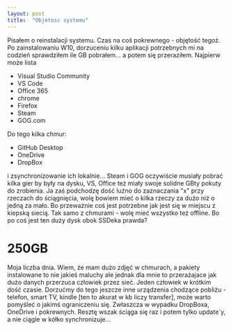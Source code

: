 ```yaml
---
layout: post
title:  "Objetosc systemu"
---
```

Pisałem o reinstalacji systemu. Czas na coś pokrewnego - objętość tegoż.
Po zainstalowaniu W10, dorzuceniu kilku aplikacji potrzebnych mi na codzień sprawdziłem ile GB pobrałem... a potem się przeraziłem. Najpierw może lista

* Visual Studio Community
* VS Code
* Office 365
* chrome
* Firefox
* Steam
* GOG.com

Do tego kilka chmur:

* GitHub Desktop
* OneDrive
* DropBox

i zsynchronizowanie ich lokalnie...
Steam i GOG oczywiście musiały pobrać kilka gier by były na dysku, VS, Office też miały swoje solidne GBty pokuty do zrobienia. Ja zaś podchodzę dość luźno do zaznaczania "x" przy rzeczach do ściągnięcia, wolę bowiem mieć o kilka rzeczy za dużo niż o jedną za mało. Bo przeważnie coś jest potrzebne jak jest się w miejscu z kiepską siecią. Tak samo z chmurami - wolę mieć wszystko też offline. Bo po coś jest ten duży dysk obok SSDeka prawda?

# 250GB

Moja liczba dnia. Wiem, że mam dużo zdjęć w chmurach, a pakiety instalowane to nie jakieś maluchy ale jednak dla mnie to przerażajace jak dużo danych przerzuca człowiek przez sieć. Jeden człowiek w krótkim dość czasie. Dorzućmy do tego jeszcze inne urządzenia chodzące  pobliżu - telefon, smart TV, kindle [ten to akurat w kb liczy transfer], może warto pomyśleć o jakimś ograniczeniu się. Zwłaszcza w wypadku DropBoxa, OneDrive i pokrewnych. Resztę wszak ściąga się raz i potem tylko update`y, a nie ciągle w kółko synchronizuje...